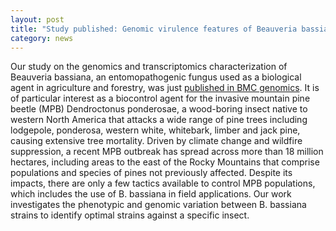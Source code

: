 ```yaml
---  
layout: post  
title: "Study published: Genomic virulence features of Beauveria bassiana as a biocontrol agent for the mountain pine beetle population"
category: news  
--- 
```

Our study on the genomics and transcriptomics characterization of Beauveria bassiana, an entomopathogenic fungus used as a biological agent in agriculture and forestry, was just [published in BMC genomics](https://doi.org/10.1186/s12864-023-09473-4). It is of particular interest as a biocontrol agent for the invasive mountain pine beetle (MPB) Dendroctonus ponderosae, a wood-boring insect native to western North America that attacks a wide range of pine trees including lodgepole, ponderosa, western white, whitebark, limber and jack pine, causing extensive tree mortality.
Driven by climate change and wildfire suppression, a recent MPB outbreak has spread across more than 18 million hectares, including areas to the east of the Rocky Mountains that comprise populations and species of pines not previously affected. Despite its impacts, there are only a few tactics available to control MPB populations, which includes the use of B. bassiana in field applications. Our work investigates the phenotypic and genomic variation between B. bassiana strains to identify optimal strains against a specific insect.

